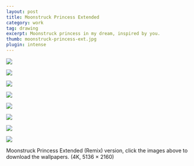 ```yaml
---
layout: post
title: Moonstruck Princess Extended
category: work
tag: drawing
excerpt: Moonstruck princess in my dream, inspired by you.
thumb: moonstruck-princess-ext.jpg
plugin: intense
---
```


<p><img src="{{ site.file }}/moonstruck-princess-ext-bw.jpg"></p>
<p><img src="{{ site.file }}/moonstruck-princess-ext-red.jpg"></p>
<p><img src="{{ site.file }}/moonstruck-princess-ext-orange.jpg"></p>
<p><img src="{{ site.file }}/moonstruck-princess-ext-yellow.jpg"></p>
<p><img src="{{ site.file }}/moonstruck-princess-ext-green.jpg"></p>
<p><img src="{{ site.file }}/moonstruck-princess-ext-blue.jpg"></p>
<p><img src="{{ site.file }}/moonstruck-princess-ext-purple.jpg"></p>
<p><img src="{{ site.file }}/moonstruck-princess-ext-gray.jpg"></p>

<p class="download">Moonstruck Princess Extended (Remix) version, click the images above to download the wallpapers. (4K, 5136 &times; 2160)</p>
